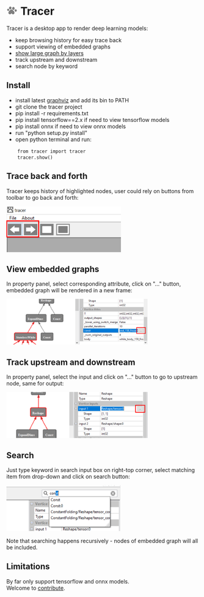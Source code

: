 # <img src="https://github.com/RandySheriffH/tracer/blob/master/snaps/Tracer.jpg" width=30 height=25> Tracer
Tracer is a desktop app to render deep learning models:

- keep browsing history for easy trace back
- support viewing of embedded graphs 
- [show large graph by layers](https://github.com/RandySheriffH/tracer/blob/master/docs/LAYERED.md)
- track upstream and downstream
- search node by keyword

## Install

- install latest [graphviz](http://graphviz.org) and add its bin to PATH
- git clone the tracer project
- pip install -r requirements.txt
- pip install tensorflow==2.x if need to view tensorflow models
- pip install onnx if need to view onnx models
- run "python setup.py install"
- open python terminal and run:
```
    from tracer import tracer
    tracer.show()
```

## Trace back and forth
Tracer keeps history of highlighted nodes, user could rely on buttons from toolbar to go back and forth:

<img src="https://github.com/RandySheriffH/tracer/blob/master/snaps/BackForth.PNG" width=300 height=120>

## View embedded graphs
In property panel, select corresponding attribute, click on "..." button, embedded graph will be rendered in a new frame:

<img src="https://github.com/RandySheriffH/tracer/blob/master/snaps/OpenEmbedded.PNG" width=370 height=120>

## Track upstream and downstream
In property panel, select the input and click on "..." button to go to upstream node, same for output:

<img src="https://github.com/RandySheriffH/tracer/blob/master/snaps/Upstream.PNG" width=370 height=120>

## Search
Just type keyword in search input box on right-top corner, select matching item from drop-down and click on search button:

<img src="https://github.com/RandySheriffH/tracer/blob/master/snaps/Search.PNG" width=300 height=120>

Note that searching happens recursively - nodes of embedded graph will all be included.

## Limitations
By far only support tensorflow and onnx models.\
Welcome to [contribute]((https://github.com/RandySheriffH/tracer/blob/master/docs/CONTRIBUTE.md)).

